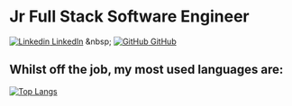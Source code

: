 # Jr Full Stack Software Engineer 
[![Linkedin](https://i.stack.imgur.com/gVE0j.png) LinkedIn]([https://www.linkedin.com/](https://www.linkedin.com/in/logan-ford-627a51243/))
&nbsp;
[![GitHub](https://i.stack.imgur.com/tskMh.png) GitHub](https://github.com/)

## Whilst off the job, my most used languages are:
[![Top Langs](https://github-readme-stats-git-masterrstaa-rickstaa.vercel.app/api/top-langs/?username=Logannford)](https://github.com/anuraghazra/github-readme-stats)


<!--
**Logannford/Logannford** is a ✨ _special_ ✨ repository because its `README.md` (this file) appears on your GitHub profile.

Here are some ideas to get you started:

- 🔭 I’m currently working on ...
- 🌱 I’m currently learning ...
- 👯 I’m looking to collaborate on ...
- 🤔 I’m looking for help with ...
- 💬 Ask me about ...
- 📫 How to reach me: ...
- 😄 Pronouns: ...
- ⚡ Fun fact: ...
-->
